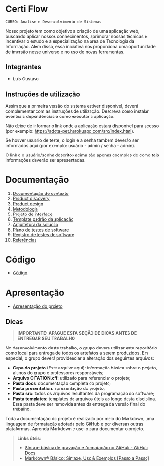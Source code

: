 # Certi Flow

`CURSO: Analise e Desenvolvimento de Sistemas `

Nosso projeto tem como objetivo a criação de uma aplicação web, buscando aplicar nossos conhecimentos, aprimorar nossas técnicas e incentivar o estudo e a especialização na área de Tecnologia da Informação. Além disso, essa iniciativa nos proporciona uma oportunidade de imersão nesse universo e no uso de novas ferramentas.

## Integrantes

* Luis Gustavo 



## Instruções de utilização

Assim que a primeira versão do sistema estiver disponível, deverá complementar com as instruções de utilização. Descreva como instalar eventuais dependências e como executar a aplicação.

Não deixe de informar o link onde a aplicação estará disponível para acesso (por exemplo: https://adota-pet.herokuapp.com/src/index.html).

Se houver usuário de teste, o login e a senha também deverão ser informados aqui (por exemplo: usuário - admin / senha - admin).

O link e o usuário/senha descritos acima são apenas exemplos de como tais informações deverão ser apresentadas.

# Documentação

<ol>
<li><a href="docs/01-Contexto.md"> Documentação de contexto</a></li>
<li><a href="docs/02-Product-discovery.md"> Product discovery</a></li>
<li><a href="docs/03-Product-design.md"> Product design</a></li>
<li><a href="docs/04-Metodologia.md"> Metodologia</a></li>
<li><a href="docs/05-Projeto-interface.md"> Projeto de interface</a></li>
<li><a href="docs/06-Template-padrao.md"> Template padrão da aplicação</a></li>
<li><a href="docs/07-Arquitetura-solucao.md"> Arquitetura da solução</a></li>
<li><a href="docs/08-Plano-testes-software.md"> Plano de testes de software</a></li>
<li><a href="docs/09-Registro-testes-software.md"> Registro de testes de software</a></li>
<li><a href="docs/10-Referencias.md"> Referências</a></li>
</ol>

# Código

* <a href="src/README.md">Código</a>

# Apresentação

* <a href="presentation/README.md">Apresentação do projeto</a>

## Dicas 

> **IMPORTANTE: APAGUE ESTA SEÇÃO DE DICAS ANTES DE ENTREGAR SEU TRABALHO**

No desenvolvimento deste trabalho, o grupo deverá utilizar este repositório como local para entrega de todos os artefatos a serem produzidos. Em especial, o grupo deverá providenciar a alteração dos seguintes arquivos:

* **Capa do projeto** (Este arquivo aqui): informação básica sobre o projeto, alunos do grupo e professores responsáveis;
* **Arquivo CITATION.cff**: utilizado para referenciar o projeto;
* **Pasta docs**: documentação completa do projeto;
* **Pasta presentation**: apresentação do projeto;
* **Pasta src**: todos os arquivos resultantes da programação do software;
* **Pasta templates**: templates de arquivos úteis ao longo desta disciplina. Essa pasta deve ser removida antes da entrega da versão final do trabalho.

Toda a documentação do projeto é realizado por meio do Markdown, uma linguagem de formatação adotada pelo GitHub e por diversas outras plataformas. Aprenda Markdown e use-o para documentar o projeto.

> **Links úteis**:
> - [Sintaxe básica de gravação e formatação no GitHub - GitHub Docs](https://docs.github.com/pt/get-started/writing-on-github/getting-started-with-writing-and-formatting-on-github/basic-writing-and-formatting-syntax)
> - [Markdown® Básico: Sintaxe, Uso &amp; Exemplos [Passo a Passo]](https://markdown.net.br/sintaxe-basica/)

